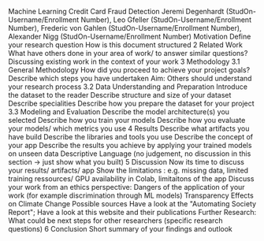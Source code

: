 Machine Learning Credit Card Fraud Detection
Jeremi Degenhardt (StudOn-Username/Enrollment Number), Leo Gfeller (StudOn-Username/Enrollment Number), Frederic von Gahlen (StudOn-Username/Enrollment Number), Alexander Nigg (StudOn-Username/Enrollment Number)
Motivation
Define your research question
How is this document structured
2 Related Work
What have others done in your area of work/ to answer similar questions?
Discussing existing work in the context of your work
3 Methodology
3.1 General Methodology
How did you proceed to achieve your project goals? 
Describe which steps you have undertaken
Aim: Others should understand your research process
3.2 Data Understanding and Preparation
Introduce the dataset to the reader
Describe structure and size of your dataset
Describe specialities
Describe how you prepare the dataset for your project
3.3 Modeling and Evaluation
Describe the model architecture(s) you selected
Describe how you train your models
Describe how you evaluate your models/ which metrics you use
4 Results
Describe what artifacts you have build
Describe the libraries and tools you use
Describe the concept of your app
Describe the results you achieve by applying your trained models on unseen data
Descriptive Language (no judgement, no discussion in this section -> just show what you built)
5 Discussion
Now its time to discuss your results/ artifacts/ app 
Show the limitations : e.g. missing data, limited training ressources/ GPU availability in Colab, limitaitons of the app
Discuss your work from an ethics perspective:
Dangers of the application of your work (for example discrimination through ML models)
Transparency 
Effects on Climate Change 
Possible sources  Have a look at the "Automating Society Report";  Have a look at this website and their publications
Further Research: What could be next steps for other researchers (specific research questions)
6 Conclusion
Short summary of your findings and outlook
